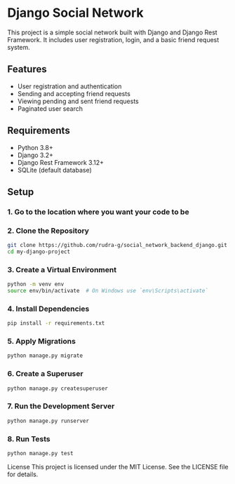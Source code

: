 # Django Social Network

This project is a simple social network built with Django and Django Rest Framework. It includes user registration, login, and a basic friend request system.

## Features

- User registration and authentication
- Sending and accepting friend requests
- Viewing pending and sent friend requests
- Paginated user search

## Requirements

- Python 3.8+
- Django 3.2+
- Django Rest Framework 3.12+
- SQLite (default database)

## Setup

### 1. Go to the location where you want your code to be

### 2. Clone the Repository
```bash
git clone https://github.com/rudra-g/social_network_backend_django.git
cd my-django-project
```
### 3. Create a Virtual Environment
```bash
python -m venv env
source env/bin/activate  # On Windows use `env\Scripts\activate`
```
### 4. Install Dependencies
```bash
pip install -r requirements.txt
```
### 5. Apply Migrations
```bash
python manage.py migrate
```
### 6. Create a Superuser
```bash
python manage.py createsuperuser
```
### 7. Run the Development Server
```bash
python manage.py runserver
```
### 8. Run Tests
```bash
python manage.py test
```

License
This project is licensed under the MIT License. See the LICENSE file for details.








